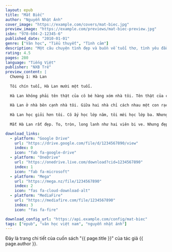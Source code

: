 ```yaml
---
layout: epub
title: "Mắt Biếc"
author: "Nguyễn Nhật Ánh"
cover_image: "https://example.com/covers/mat-biec.jpg"
preview_image: "https://example.com/previews/mat-biec-preview.jpg"
isbn: "978-604-2-12345-6"
published_date: "2010-01-01"
genre: ["Văn học", "Tiểu thuyết", "Tình cảm"]
description: "Một câu chuyện tình đẹp và buồn về tuổi thơ, tình yêu đầu đời và những kỷ niệm không thể nào quên."
rating: 4.5
pages: 280
language: "Tiếng Việt"
publisher: "NXB Trẻ"
preview_content: |
  Chương 1: Hà Lan
  
  Tôi chín tuổi, Hà Lan mười một tuổi.
  
  Hà Lan không phải tên thật của cô bé hàng xóm nhà tôi. Tên thật của cô ấy là Trần Thị Ngọc Hạnh. Nhưng bố tôi gọi cô ấy là Hà Lan. Bố tôi bảo cô bé này da trắng, mắt to, tóc vàng hoe, trông như con lai Tây. Mà Hà Lan là tên nước của người Tây da trắng. Thế là bố tôi gọi cô ấy là Hà Lan. Nghe quen tai, mọi người cũng gọi theo.
  
  Hà Lan ở nhà bên cạnh nhà tôi. Giữa hai nhà chỉ cách nhau một con rạch nhỏ. Rạch này chảy từ sông lớn phía sau làng tôi. Nước trong rạch trong vắt, mát lạnh. Mùa khô cạn nước, chúng tôi có thể lội qua lại. Mùa mưa nước dâng cao, chúng tôi phải chèo thúng qua lại.
  
  Hà Lan học giỏi hơn tôi. Cô ấy học lớp năm, tôi mới học lớp ba. Nhưng chúng tôi chơi với nhau từ nhỏ. Hà Lan thường dạy tôi làm bài tập. Cô ấy rất kiên nhẫn. Khi tôi không hiểu, cô ấy giải thích đi giải thích lại cho đến khi tôi hiểu.
  
  Mắt Hà Lan rất đẹp. To, tròn, long lanh như hai viên bi ve. Nhưng đẹp nhất là màu mắt của cô ấy. Màu xanh biếc như màu nước biển. Tôi chưa bao giờ thấy ai có đôi mắt đẹp như vậy...

download_links:
  - platform: "Google Drive"
    url: "https://drive.google.com/file/d/1234567890/view"
    index: 0
    icon: "fab fa-google-drive"
  - platform: "OneDrive"
    url: "https://onedrive.live.com/download?cid=1234567890"
    index: 1
    icon: "fab fa-microsoft"
  - platform: "Mega"
    url: "https://mega.nz/file/1234567890"
    index: 2
    icon: "fas fa-cloud-download-alt"
  - platform: "MediaFire"
    url: "https://mediafire.com/file/1234567890"
    index: 3
    icon: "fas fa-fire"

download_config_url: "https://api.example.com/config/mat-biec"
tags: ["epub", "văn học việt nam", "nguyễn nhật ánh"]
---
```


Đây là trang chi tiết của cuốn sách "{{ page.title }}" của tác giả {{ page.author }}.
